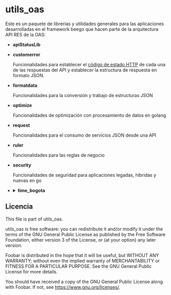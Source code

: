 # utils_oas

Este es un paquete de librerías y utilidades generales para las aplicaciones desarrolladas en el framework beego que hacen parte de la arquitectura API RES de la OAS:

- **apiStatusLib**

- **customerror**

  Funcionalidades para establecer el [código de estado HTTP](https://es.wikipedia.org/wiki/Anexo:C%C3%B3digos_de_estado_HTTP) de cada una de las respuestas del API  y establecer la estructura de respuesta en formato JSON.

- **formatdata**

  Funcionalidades para la conversión y trabajo de estructuras JSON

- **optimize**

  Funcionalidades de optimización con procesamiento de datos en golang

- **request**

  Funcionalidades para el consumo de servicios JSON desde una API

- **ruler**

  Funcionalidades para las reglas de negocio

- **security**

  Funcionalidades de seguridad para aplicaciones legadas, híbridas y nuevas en go
- <details>
    <summary><b>time_bogota</b></summary>

    importar:

    ```go
    "github.com/udistrital/utils_oas/time_bogota"
    ```

    3 funcinalidades: 

    - Tiempo_bogota : 
     Da la hora de Bogota sin importar la zona horaria de la maquina o contenedor

        ***usar en codigo (remplarar)***

        ```go
        VariableDeTiempo = tiem.Now()
        ```
        por

        ```go
        VariableDeTiempo = time_bogota.Tiempo_bogota()
        ```

    - TiempoBogotaFormato()

        ***(Nota : esta funcion funciona perfectamente en peticiones POST, para los put puede mandar lio asi que se recomienda usar para los PUT la tercera funcion aqui nombrada)***

        Esta funcion da el formato para la hora y que esta sea aceptada por la base de datos.

        ya que esta funcion retorna un string, se debe cambiar en los modelos del api donde se quiera usar la funcion, esto evitara problemas con la hora y que genere una hora con UTC 0

        ***en codigo***

        ```go
        type ResolucionEstado struct {
            Id            int
            FechaRegistro time.Time
            Usuario       string
            Estado        *EstadoResolucion
            Resolucion    *Resolucion
        }
        ```

        por

        ```go
        type ResolucionEstado struct {
            Id            int
            FechaRegistro string
            Usuario       string
            Estado        *EstadoResolucion
            Resolucion    *Resolucion
        }
        ```
        ---
        ```go
        VariableDeTiempo = tiem.Now()
        ```
        por

        ```go
        VariableDeTiempo = time_bogota.TiempoBogotaFormato()
        ```
    - TiempoCorreccionFormato(inputDate string) : esta funcion recibe un string y devuelve otro transformado, esta funcion surge como solucion al problema de que las fechas al traerlas de la base de datos pueden llegar en el siguiente formato `2019-10-08 18:26:45.58 +0000 +0000`, este formato al hacer un update en la base de datos provoca errores, por ende esta funcion realiza la correccion
    
	    para usarla se usara el siguiente ejemplo, suponga que de la base de datos trae una fecha y se llama `FechaFin` y su valor al imprimirlo es el siguiente : `2019-10-08 18:26:45.58 +0000 +0000` para corregirlo realice lo siguiente:
  
	    ```go
	    FechaFin = time_bogota.TiempoCorreccionFormato(FechaFin)
	    ```
  
	    esto le devolvera la fecha en el siguiente formato : `2019-10-08T18:26:45.58Z` el cual la ase de datos recibira.



</details>

## Licencia

This file is part of utils_oas.

utils_oas is free software: you can redistribute it and/or modify
it under the terms of the GNU General Public License as published by
the Free Software Foundation, either version 3 of the License, or
(at your option) any later version.

Foobar is distributed in the hope that it will be useful,
but WITHOUT ANY WARRANTY; without even the implied warranty of
MERCHANTABILITY or FITNESS FOR A PARTICULAR PURPOSE.  See the
GNU General Public License for more details.

You should have received a copy of the GNU General Public License
along with Foobar.  If not, see <https://www.gnu.org/licenses/>.
